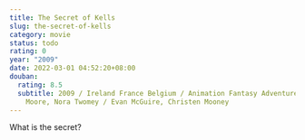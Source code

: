 ```yaml
---
title: The Secret of Kells
slug: the-secret-of-kells
category: movie
status: todo
rating: 0
year: "2009"
date: 2022-03-01 04:52:20+08:00
douban:
  rating: 8.5
  subtitle: 2009 / Ireland France Belgium / Animation Fantasy Adventure / Tomm
    Moore, Nora Twomey / Evan McGuire, Christen Mooney
---
```


What is the secret?
